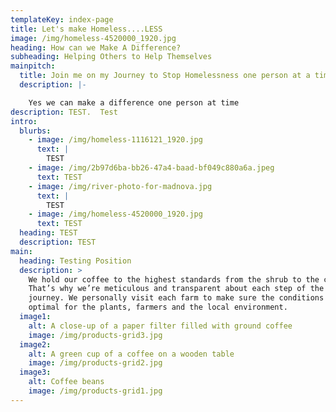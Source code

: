 ```yaml
---
templateKey: index-page
title: Let's make Homeless....LESS
image: /img/homeless-4520000_1920.jpg
heading: How can we Make A Difference?
subheading: Helping Others to Help Themselves
mainpitch:
  title: Join me on my Journey to Stop Homelessness one person at a time.
  description: |-

    Yes we can make a difference one person at time
description: TEST.  Test
intro:
  blurbs:
    - image: /img/homeless-1116121_1920.jpg
      text: |
        TEST
    - image: /img/2b97d6ba-bb26-47a4-baad-bf049c880a6a.jpeg
      text: TEST
    - image: /img/river-photo-for-madnova.jpg
      text: |
        TEST
    - image: /img/homeless-4520000_1920.jpg
      text: TEST
  heading: TEST
  description: TEST
main:
  heading: Testing Position
  description: >
    We hold our coffee to the highest standards from the shrub to the cup.
    That’s why we’re meticulous and transparent about each step of the coffee’s
    journey. We personally visit each farm to make sure the conditions are
    optimal for the plants, farmers and the local environment.
  image1:
    alt: A close-up of a paper filter filled with ground coffee
    image: /img/products-grid3.jpg
  image2:
    alt: A green cup of a coffee on a wooden table
    image: /img/products-grid2.jpg
  image3:
    alt: Coffee beans
    image: /img/products-grid1.jpg
---
```


